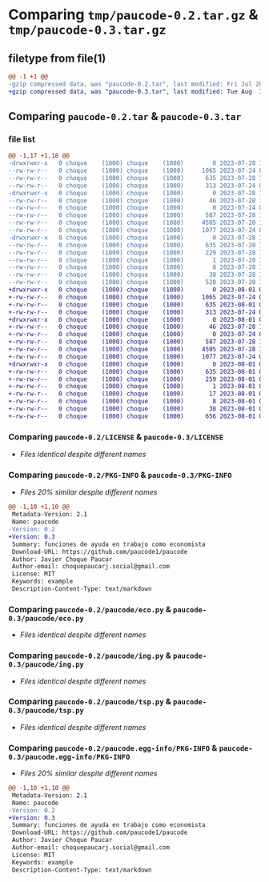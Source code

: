 # Comparing `tmp/paucode-0.2.tar.gz` & `tmp/paucode-0.3.tar.gz`

## filetype from file(1)

```diff
@@ -1 +1 @@
-gzip compressed data, was "paucode-0.2.tar", last modified: Fri Jul 28 18:16:40 2023, max compression
+gzip compressed data, was "paucode-0.3.tar", last modified: Tue Aug  1 03:44:54 2023, max compression
```

## Comparing `paucode-0.2.tar` & `paucode-0.3.tar`

### file list

```diff
@@ -1,17 +1,18 @@
-drwxrwxr-x   0 choque    (1000) choque    (1000)        0 2023-07-28 18:16:40.685483 paucode-0.2/
--rw-rw-r--   0 choque    (1000) choque    (1000)     1065 2023-07-24 04:26:30.000000 paucode-0.2/LICENSE
--rw-rw-r--   0 choque    (1000) choque    (1000)      635 2023-07-28 18:16:40.685483 paucode-0.2/PKG-INFO
--rw-rw-r--   0 choque    (1000) choque    (1000)      313 2023-07-24 04:27:02.000000 paucode-0.2/README.md
-drwxrwxr-x   0 choque    (1000) choque    (1000)        0 2023-07-28 18:16:40.685483 paucode-0.2/paucode/
--rw-rw-r--   0 choque    (1000) choque    (1000)       46 2023-07-28 18:11:14.000000 paucode-0.2/paucode/__init__.py
--rw-rw-r--   0 choque    (1000) choque    (1000)        0 2023-07-24 04:26:30.000000 paucode-0.2/paucode/ds.py
--rw-rw-r--   0 choque    (1000) choque    (1000)      587 2023-07-28 17:51:54.000000 paucode-0.2/paucode/eco.py
--rw-rw-r--   0 choque    (1000) choque    (1000)     4505 2023-07-28 17:45:38.000000 paucode-0.2/paucode/ing.py
--rw-rw-r--   0 choque    (1000) choque    (1000)     1077 2023-07-24 04:26:30.000000 paucode-0.2/paucode/tsp.py
-drwxrwxr-x   0 choque    (1000) choque    (1000)        0 2023-07-28 18:16:40.685483 paucode-0.2/paucode.egg-info/
--rw-rw-r--   0 choque    (1000) choque    (1000)      635 2023-07-28 18:16:40.000000 paucode-0.2/paucode.egg-info/PKG-INFO
--rw-rw-r--   0 choque    (1000) choque    (1000)      229 2023-07-28 18:16:40.000000 paucode-0.2/paucode.egg-info/SOURCES.txt
--rw-rw-r--   0 choque    (1000) choque    (1000)        1 2023-07-28 18:16:40.000000 paucode-0.2/paucode.egg-info/dependency_links.txt
--rw-rw-r--   0 choque    (1000) choque    (1000)        8 2023-07-28 18:16:40.000000 paucode-0.2/paucode.egg-info/top_level.txt
--rw-rw-r--   0 choque    (1000) choque    (1000)       38 2023-07-28 18:16:40.685483 paucode-0.2/setup.cfg
--rw-rw-r--   0 choque    (1000) choque    (1000)      528 2023-07-28 18:11:01.000000 paucode-0.2/setup.py
+drwxrwxr-x   0 choque    (1000) choque    (1000)        0 2023-08-01 03:44:54.974254 paucode-0.3/
+-rw-rw-r--   0 choque    (1000) choque    (1000)     1065 2023-07-24 04:26:30.000000 paucode-0.3/LICENSE
+-rw-rw-r--   0 choque    (1000) choque    (1000)      635 2023-08-01 03:44:54.974254 paucode-0.3/PKG-INFO
+-rw-rw-r--   0 choque    (1000) choque    (1000)      313 2023-07-24 04:27:02.000000 paucode-0.3/README.md
+drwxrwxr-x   0 choque    (1000) choque    (1000)        0 2023-08-01 03:44:54.974254 paucode-0.3/paucode/
+-rw-rw-r--   0 choque    (1000) choque    (1000)       46 2023-07-28 18:11:14.000000 paucode-0.3/paucode/__init__.py
+-rw-rw-r--   0 choque    (1000) choque    (1000)        0 2023-07-24 04:26:30.000000 paucode-0.3/paucode/ds.py
+-rw-rw-r--   0 choque    (1000) choque    (1000)      587 2023-07-28 17:51:54.000000 paucode-0.3/paucode/eco.py
+-rw-rw-r--   0 choque    (1000) choque    (1000)     4505 2023-07-28 17:45:38.000000 paucode-0.3/paucode/ing.py
+-rw-rw-r--   0 choque    (1000) choque    (1000)     1077 2023-07-24 04:26:30.000000 paucode-0.3/paucode/tsp.py
+drwxrwxr-x   0 choque    (1000) choque    (1000)        0 2023-08-01 03:44:54.974254 paucode-0.3/paucode.egg-info/
+-rw-rw-r--   0 choque    (1000) choque    (1000)      635 2023-08-01 03:44:54.000000 paucode-0.3/paucode.egg-info/PKG-INFO
+-rw-rw-r--   0 choque    (1000) choque    (1000)      259 2023-08-01 03:44:54.000000 paucode-0.3/paucode.egg-info/SOURCES.txt
+-rw-rw-r--   0 choque    (1000) choque    (1000)        1 2023-08-01 03:44:54.000000 paucode-0.3/paucode.egg-info/dependency_links.txt
+-rw-rw-r--   0 choque    (1000) choque    (1000)       17 2023-08-01 03:44:54.000000 paucode-0.3/paucode.egg-info/requires.txt
+-rw-rw-r--   0 choque    (1000) choque    (1000)        8 2023-08-01 03:44:54.000000 paucode-0.3/paucode.egg-info/top_level.txt
+-rw-rw-r--   0 choque    (1000) choque    (1000)       38 2023-08-01 03:44:54.974254 paucode-0.3/setup.cfg
+-rw-rw-r--   0 choque    (1000) choque    (1000)      656 2023-08-01 03:43:22.000000 paucode-0.3/setup.py
```

### Comparing `paucode-0.2/LICENSE` & `paucode-0.3/LICENSE`

 * *Files identical despite different names*

### Comparing `paucode-0.2/PKG-INFO` & `paucode-0.3/PKG-INFO`

 * *Files 20% similar despite different names*

```diff
@@ -1,10 +1,10 @@
 Metadata-Version: 2.1
 Name: paucode
-Version: 0.2
+Version: 0.3
 Summary: funciones de ayuda en trabajo como economista
 Download-URL: https://github.com/paucode1/paucode
 Author: Javier Choque Paucar
 Author-email: choquepaucarj.social@gmail.com
 License: MIT
 Keywords: example
 Description-Content-Type: text/markdown
```

### Comparing `paucode-0.2/paucode/eco.py` & `paucode-0.3/paucode/eco.py`

 * *Files identical despite different names*

### Comparing `paucode-0.2/paucode/ing.py` & `paucode-0.3/paucode/ing.py`

 * *Files identical despite different names*

### Comparing `paucode-0.2/paucode/tsp.py` & `paucode-0.3/paucode/tsp.py`

 * *Files identical despite different names*

### Comparing `paucode-0.2/paucode.egg-info/PKG-INFO` & `paucode-0.3/paucode.egg-info/PKG-INFO`

 * *Files 20% similar despite different names*

```diff
@@ -1,10 +1,10 @@
 Metadata-Version: 2.1
 Name: paucode
-Version: 0.2
+Version: 0.3
 Summary: funciones de ayuda en trabajo como economista
 Download-URL: https://github.com/paucode1/paucode
 Author: Javier Choque Paucar
 Author-email: choquepaucarj.social@gmail.com
 License: MIT
 Keywords: example
 Description-Content-Type: text/markdown
```


